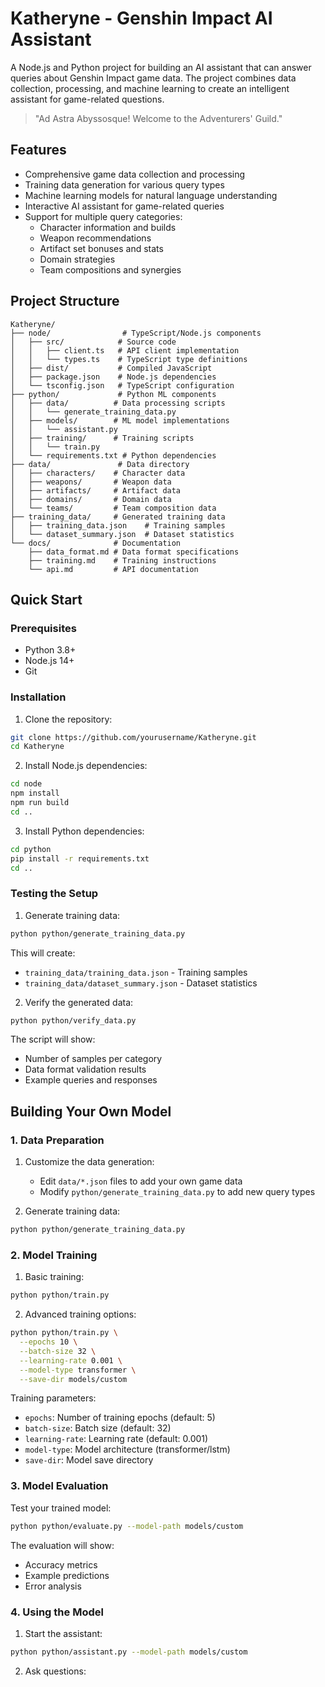 # Katheryne - Genshin Impact AI Assistant

A Node.js and Python project for building an AI assistant that can answer queries about Genshin Impact game data. The project combines data collection, processing, and machine learning to create an intelligent assistant for game-related questions.

> "Ad Astra Abyssosque! Welcome to the Adventurers' Guild."

## Features

- Comprehensive game data collection and processing
- Training data generation for various query types
- Machine learning models for natural language understanding
- Interactive AI assistant for game-related queries
- Support for multiple query categories:
  - Character information and builds
  - Weapon recommendations
  - Artifact set bonuses and stats
  - Domain strategies
  - Team compositions and synergies

## Project Structure

```plaintext
Katheryne/
├── node/                # TypeScript/Node.js components
│   ├── src/            # Source code
│   │   ├── client.ts   # API client implementation
│   │   └── types.ts    # TypeScript type definitions
│   ├── dist/           # Compiled JavaScript
│   ├── package.json    # Node.js dependencies
│   └── tsconfig.json   # TypeScript configuration
├── python/             # Python ML components
│   ├── data/          # Data processing scripts
│   │   └── generate_training_data.py
│   ├── models/        # ML model implementations
│   │   └── assistant.py
│   ├── training/      # Training scripts
│   │   └── train.py
│   └── requirements.txt # Python dependencies
├── data/               # Data directory
│   ├── characters/    # Character data
│   ├── weapons/       # Weapon data
│   ├── artifacts/     # Artifact data
│   ├── domains/       # Domain data
│   └── teams/         # Team composition data
├── training_data/     # Generated training data
│   ├── training_data.json    # Training samples
│   └── dataset_summary.json  # Dataset statistics
└── docs/              # Documentation
    ├── data_format.md # Data format specifications
    ├── training.md    # Training instructions
    └── api.md         # API documentation
```

## Quick Start

### Prerequisites

- Python 3.8+
- Node.js 14+
- Git

### Installation

1. Clone the repository:
```bash
git clone https://github.com/yourusername/Katheryne.git
cd Katheryne
```

2. Install Node.js dependencies:
```bash
cd node
npm install
npm run build
cd ..
```

3. Install Python dependencies:
```bash
cd python
pip install -r requirements.txt
cd ..
```

### Testing the Setup

1. Generate training data:
```bash
python python/generate_training_data.py
```

This will create:
- `training_data/training_data.json` - Training samples
- `training_data/dataset_summary.json` - Dataset statistics

2. Verify the generated data:
```bash
python python/verify_data.py
```

The script will show:
- Number of samples per category
- Data format validation results
- Example queries and responses

## Building Your Own Model

### 1. Data Preparation

1. Customize the data generation:
   - Edit `data/*.json` files to add your own game data
   - Modify `python/generate_training_data.py` to add new query types

2. Generate training data:
```bash
python python/generate_training_data.py
```

### 2. Model Training

1. Basic training:
```bash
python python/train.py
```

2. Advanced training options:
```bash
python python/train.py \
  --epochs 10 \
  --batch-size 32 \
  --learning-rate 0.001 \
  --model-type transformer \
  --save-dir models/custom
```

Training parameters:
- `epochs`: Number of training epochs (default: 5)
- `batch-size`: Batch size (default: 32)
- `learning-rate`: Learning rate (default: 0.001)
- `model-type`: Model architecture (transformer/lstm)
- `save-dir`: Model save directory

### 3. Model Evaluation

Test your trained model:
```bash
python python/evaluate.py --model-path models/custom
```

The evaluation will show:
- Accuracy metrics
- Example predictions
- Error analysis

### 4. Using the Model

1. Start the assistant:
```bash
python python/assistant.py --model-path models/custom
```

2. Ask questions: